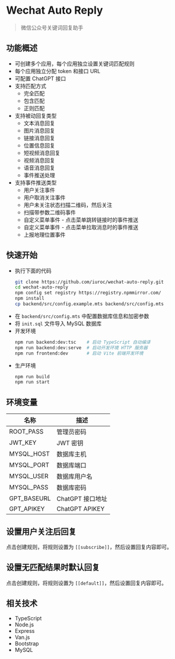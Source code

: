 # Wechat Auto Reply

> 微信公众号关键词回复助手


## 功能概述

- 可创建多个应用，每个应用独立设置关键词匹配规则
- 每个应用独立分配 token 和接口 URL
- 可配置 ChatGPT 接口
- 支持匹配方式
    - 完全匹配
    - 包含匹配
    - 正则匹配
- 支持被动回复类型
    - 文本消息回复
    - 图片消息回复
    - 链接消息回复
    - 位置信息回复
    - 短视频消息回复
    - 视频消息回复
    - 语音消息回复
    - 事件推送处理
- 支持事件推送类型
    - 用户关注事件
    - 用户取消关注事件
    - 用户未关注状态扫描二维码，然后关注
    - 扫描带参数二维码事件
    - 自定义菜单事件 - 点击菜单跳转链接时的事件推送
    - 自定义菜单事件 - 点击菜单拉取消息时的事件推送
    - 上报地理位置事件

## 快速开始

- 执行下面的代码
    ```bash
    git clone https://github.com/iuroc/wechat-auto-reply.git
    cd wechat-auto-reply
    npm config set registry https://registry.npmmirror.com/
    npm install
    cp backend/src/config.example.mts backend/src/config.mts
    ```
- 在 `backend/src/config.mts` 中配置数据库信息和加密参数
- 将 `init.sql` 文件导入 MySQL 数据库
- 开发环境
    ```bash
    npm run backend:dev:tsc    # 启动 TypeScript 自动编译
    npm run backend:dev:serve  # 启动开发环境 HTTP 服务器
    npm run frontend:dev       # 启动 Vite 前端开发环境
    ```
- 生产环境
    ```bash
    npm run build
    npm run start
    ```

## 环境变量

|      名称      |       描述          |
|      ---       |       ---           |
|   ROOT_PASS    |   管理员密码         |
|   JWT_KEY      |   JWT 密钥          |
|   MYSQL_HOST   |   数据库主机         |
|   MYSQL_PORT   |   数据库端口         |
|   MYSQL_USER   |   数据库用户名       |
|   MYSQL_PASS   |   数据库密码         |
|   GPT_BASEURL  |   ChatGPT 接口地址   |
|   GPT_APIKEY   |   ChatGPT APIKEY    |

## 设置用户关注后回复

点击创建规则，将规则设置为 `[[subscribe]]`，然后设置回复内容即可。

## 设置无匹配结果时默认回复

点击创建规则，将规则设置为 `[[default]]`，然后设置回复内容即可。

## 相关技术

- TypeScript
- Node.js
- Express
- Van.js
- Bootstrap
- MySQL
